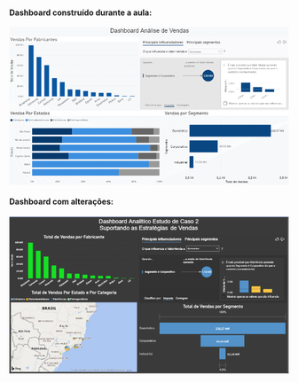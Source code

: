 
#### Dashboard construído durante a aula:

![Dashboard](https://github.com/brunalimap/Power_BI_DSA_2.0/blob/main/Cap-03/img/imagem02.png "Dashboard")

#### Dashboard com alterações:

![Dashboard](https://github.com/brunalimap/Power_BI_DSA_2.0/blob/main/Cap-03/img/imagem01.png "Dashboard")
